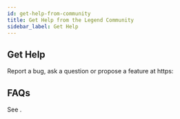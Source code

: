 ```yaml
---
id: get-help-from-community
title: Get Help from the Legend Community
sidebar_label: Get Help
---
```

## Get Help

Report a bug, ask a question or propose a feature at https:

## FAQs

See .
